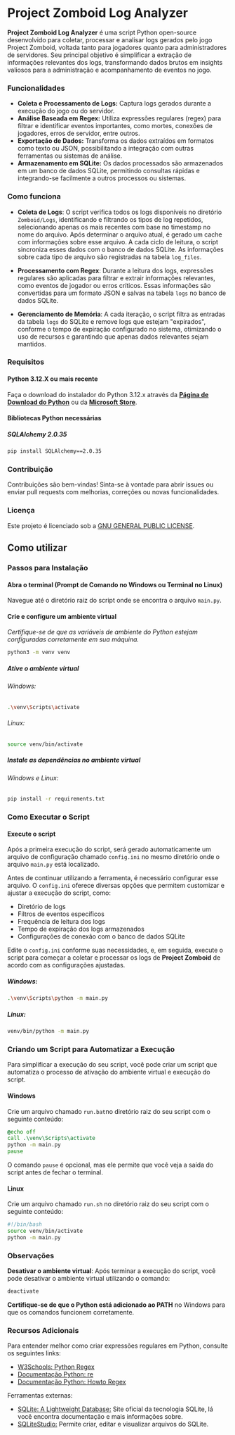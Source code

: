 # Project Zomboid Log Analyzer

**Project Zomboid Log Analyzer** é uma script Python open-source desenvolvido para coletar, processar e analisar logs gerados pelo jogo Project Zomboid, voltada tanto para jogadores quanto para administradores de servidores. Seu principal objetivo é simplificar a extração de informações relevantes dos logs, transformando dados brutos em insights valiosos para a administração e acompanhamento de eventos no jogo.

### Funcionalidades

- **Coleta e Processamento de Logs:** Captura logs gerados durante a execução do jogo ou do servidor.
- **Análise Baseada em Regex:** Utiliza expressões regulares (regex) para filtrar e identificar eventos importantes, como mortes, conexões de jogadores, erros de servidor, entre outros.
- **Exportação de Dados:** Transforma os dados extraídos em formatos como texto ou JSON, possibilitando a integração com outras ferramentas ou sistemas de análise.
- **Armazenamento em SQLite:** Os dados processados são armazenados em um banco de dados SQLite, permitindo consultas rápidas e integrando-se facilmente a outros processos ou sistemas.

### Como funciona

- **Coleta de Logs**: O script verifica todos os logs disponíveis no diretório `Zomboid/Logs`, identificando e filtrando os tipos de log repetidos, selecionando apenas os mais recentes com base no timestamp no nome do arquivo. Após determinar o arquivo atual, é gerado um cache com informações sobre esse arquivo. A cada ciclo de leitura, o script sincroniza esses dados com o banco de dados SQLite. As informações sobre cada tipo de arquivo são registradas na tabela `log_files`.

- **Processamento com Regex**: Durante a leitura dos logs, expressões regulares são aplicadas para filtrar e extrair informações relevantes, como eventos de jogador ou erros críticos. Essas informações são convertidas para um formato JSON e salvas na tabela `logs` no banco de dados SQLite.

- **Gerenciamento de Memória**: A cada iteração, o script filtra as entradas da tabela `logs` do SQLite e remove logs que estejam "expirados", conforme o tempo de expiração configurado no sistema, otimizando o uso de recursos e garantindo que apenas dados relevantes sejam mantidos.

### Requisitos

#### Python 3.12.X ou mais recente
Faça o download do instalador do Python 3.12.x através da [**Página de Download do Python**](https://www.python.org/downloads/) ou da [**Microsoft Store**](https://www.microsoft.com/store/productId/9NCVDN91XZQP?ocid=pdpshare).

#### Bibliotecas Python necessárias
##### SQLAlchemy 2.0.35
```bash
pip install SQLAlchemy==2.0.35
```

### Contribuição

Contribuições são bem-vindas! Sinta-se à vontade para abrir issues ou enviar pull requests com melhorias, correções ou novas funcionalidades.

### Licença

Este projeto é licenciado sob a [GNU GENERAL PUBLIC LICENSE](https://www.gnu.org/licenses/gpl-3.0.txt).

## Como utilizar

### Passos para Instalação

#### Abra o terminal (Prompt de Comando no Windows ou Terminal no Linux)
Navegue até o diretório raiz do script onde se encontra o arquivo `main.py`.

#### Crie e configure um ambiente virtual
_Certifique-se de que as variáveis de ambiente do Python estejam configuradas corretamente em sua máquina._
```bash
python3 -m venv venv
```

##### Ative o ambiente virtual
###### Windows:
```bash
.\venv\Scripts\activate
```
###### Linux:
```sh
source venv/bin/activate
```

##### Instale as dependências no ambiente virtual
###### Windows e Linux:
```bash
pip install -r requirements.txt
```

### Como Executar o Script

#### Execute o script

Após a primeira execução do script, será gerado automaticamente um arquivo de configuração chamado `config.ini` no mesmo diretório onde o arquivo `main.py` está localizado. 

Antes de continuar utilizando a ferramenta, é necessário configurar esse arquivo. O `config.ini` oferece diversas opções que permitem customizar e ajustar a execução do script, como:

- Diretório de logs
- Filtros de eventos específicos
- Frequência de leitura dos logs
- Tempo de expiração dos logs armazenados
- Configurações de conexão com o banco de dados SQLite

Edite o `config.ini` conforme suas necessidades, e, em seguida, execute o script para começar a coletar e processar os logs de **Project Zomboid** de acordo com as configurações ajustadas.

##### Windows:
```bash
.\venv\Scripts\python -m main.py
```
##### Linux:
```bash
venv/bin/python -m main.py
```

### Criando um Script para Automatizar a Execução

Para simplificar a execução do seu script, você pode criar um script que automatiza o processo de ativação do ambiente virtual e execução do script. 

#### Windows

Crie um arquivo chamado `run.bat`no diretório raiz do seu script com o seguinte conteúdo:

```bat
@echo off
call .\venv\Scripts\activate
python -m main.py
pause
```

O comando `pause` é opcional, mas ele permite que você veja a saída do script antes de fechar o terminal.

#### Linux

Crie um arquivo chamado `run.sh` no diretório raiz do seu script com o seguinte conteúdo:

```bash
#!/bin/bash
source venv/bin/activate
python -m main.py
```

### Observações

**Desativar o ambiente virtual**: Após terminar a execução do script, você pode desativar o ambiente virtual utilizando o comando:
```bash
deactivate
```

**Certifique-se de que o Python está adicionado ao PATH** no Windows para que os comandos funcionem corretamente.

### Recursos Adicionais

Para entender melhor como criar expressões regulares em Python, consulte os seguintes links:

- [W3Schools: Python Regex](https://www.w3schools.com/python/python_regex.asp)
- [Documentação Python: re](https://docs.python.org/3/library/re.html)
- [Documentação Python: Howto Regex](https://docs.python.org/3/howto/regex.html)

Ferramentas externas:
- [SQLite: A Lightweight Database:](https://www.sqlite.org/index.html) Site oficial da tecnologia SQLite, lá você encontra documentação e mais informações sobre.
- [SQLiteStudio:](https://sqlitestudio.pl/) Permite criar, editar e visualizar arquivos do SQLite.
